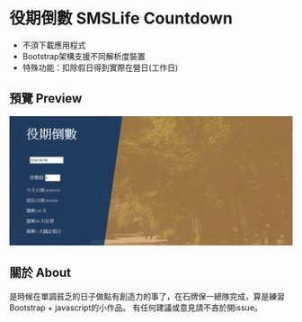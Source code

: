 # 役期倒數 SMSLife Countdown

* 不須下載應用程式
* Bootstrap架構支援不同解析度裝置
* 特殊功能：扣除假日得到實際在營日(工作日)

## 預覽 Preview

[![Preview](https://github.com/james77777778/SMSCal/blob/master/img/preview.jpg)](https://james77777778.github.io/SMSCal/)

## 關於 About

是時候在單調貧乏的日子做點有創造力的事了，在石牌保一總隊完成，算是練習Bootstrap + javascript的小作品。
有任何建議或意見請不吝於開issue。

